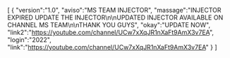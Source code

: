 [ { "version":"1.0", "aviso":"MS TEAM INJECTOR", "massage":"INJECTOR EXPIRED UPDATE THE INJECTOR\n\nUPDATED INJECTOR AVAILABLE ON CHANNEL MS TEAM\n\nTHANK YOU GUYS", "okay":"UPDATE NOW", "link2":"https://youtube.com/channel/UCw7xXqJR1nXaFt9AmX3v7EA", "login":"2022", "link":"https://youtube.com/channel/UCw7xXqJR1nXaFt9AmX3v7EA" } ]
